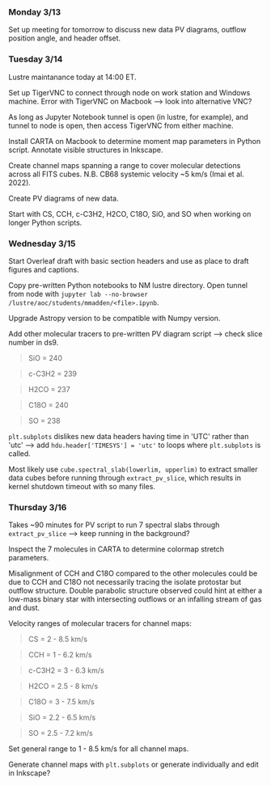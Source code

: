 ### Monday 3/13

Set up meeting for tomorrow to discuss new data PV diagrams, outflow position angle, and header offset.

### Tuesday 3/14

Lustre maintanance today at 14:00 ET. 

Set up TigerVNC to connect through node on work station and Windows machine. Error with TigerVNC on Macbook --> look into alternative VNC?

As long as Jupyter Notebook tunnel is open (in lustre, for example), and tunnel to node is open, then access TigerVNC from either machine.

Install CARTA on Macbook to determine moment map parameters in Python script. Annotate visible structures in Inkscape. 

Create channel maps spanning a range to cover molecular detections across all FITS cubes. N.B. CB68 systemic velocity ~5 km/s (Imai et al. 2022). 

Create PV diagrams of new data. 

Start with CS, CCH, c-C3H2, H2CO, C18O, SiO, and SO when working on longer Python scripts. 

### Wednesday 3/15 

Start Overleaf draft with basic section headers and use as place to draft figures and captions. 

Copy pre-written Python notebooks to NM lustre directory. Open tunnel from node with `jupyter lab --no-browser /lustre/aoc/students/mmadden/<file>.ipynb`.

Upgrade Astropy version to be compatible with Numpy version.

Add other molecular tracers to pre-written PV diagram script --> check slice number in ds9.
  
> SiO = 240

> c-C3H2 = 239

> H2CO = 237

> C18O = 240

> SO = 238

`plt.subplots` dislikes new data headers having time in 'UTC' rather than 'utc' --> add `hdu.header['TIMESYS'] = 'utc'` to loops where `plt.subplots` is called. 

Most likely use `cube.spectral_slab(lowerlim, upperlim)` to extract smaller data cubes before running through `extract_pv_slice`, which results in kernel shutdown timeout with so many files.

### Thursday 3/16 

Takes ~90 minutes for PV script to run 7 spectral slabs through `extract_pv_slice` --> keep running in the background?

Inspect the 7 molecules in CARTA to determine colormap stretch parameters. 

Misalignment of CCH and C18O compared to the other molecules could be due to CCH and C18O not necessarily tracing the isolate protostar but outflow structure. Double parabolic structure observed could hint at either a low-mass binary star with intersecting outflows or an infalling stream of gas and dust.

Velocity ranges of molecular tracers for channel maps:

> CS = 2 - 8.5 km/s

> CCH = 1 - 6.2 km/s

> c-C3H2 = 3 - 6.3 km/s

> H2CO = 2.5 - 8 km/s

> C18O = 3 - 7.5 km/s

> SiO = 2.2 - 6.5 km/s

> SO = 2.5 - 7.2 km/s

Set general range to 1 - 8.5 km/s for all channel maps.

Generate channel maps with `plt.subplots` or generate individually and edit in Inkscape?
